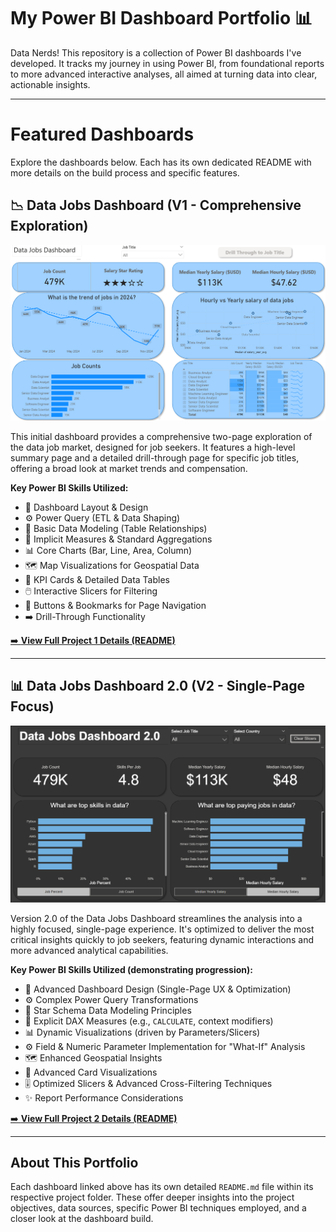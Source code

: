 # My Power BI Dashboard Portfolio 📊

Data Nerds! This repository is a collection of Power BI dashboards I've developed. It tracks my journey in using Power BI, from foundational reports to more advanced interactive analyses, all aimed at turning data into clear, actionable insights.

---

# Featured Dashboards

Explore the dashboards below. Each has its own dedicated README with more details on the build process and specific features.

## 📉 Data Jobs Dashboard (V1 - Comprehensive Exploration)

![Data Jobs Dashboard GIF](/images/Project1_Page1.png)

This initial dashboard provides a comprehensive two-page exploration of the data job market, designed for job seekers. It features a high-level summary page and a detailed drill-through page for specific job titles, offering a broad look at market trends and compensation.

**Key Power BI Skills Utilized:**

- 🎨 Dashboard Layout & Design
- ⚙️ Power Query (ETL & Data Shaping)
- 🔗 Basic Data Modeling (Table Relationships)
- 🧮 Implicit Measures & Standard Aggregations
- 📊 Core Charts (Bar, Line, Area, Column)
- 🗺️ Map Visualizations for Geospatial Data
- 🔢 KPI Cards & Detailed Data Tables
- 🖱️ Interactive Slicers for Filtering
- 🔘 Buttons & Bookmarks for Page Navigation
- ➡️ Drill-Through Functionality

[➡️ **View Full Project 1 Details (README)**](./Data_Jobs_v1/README.md)

---

## 📊 Data Jobs Dashboard 2.0 (V2 - Single-Page Focus)

![Data Jobs Dashboard 2.0 GIF](/images/Project2_Page1.png)

Version 2.0 of the Data Jobs Dashboard streamlines the analysis into a highly focused, single-page experience. It's optimized to deliver the most critical insights quickly to job seekers, featuring dynamic interactions and more advanced analytical capabilities.

**Key Power BI Skills Utilized (demonstrating progression):**

- 🎨 Advanced Dashboard Design (Single-Page UX & Optimization)
- ⚙️ Complex Power Query Transformations
- 🔗 Star Schema Data Modeling Principles
- 🧮 Explicit DAX Measures (e.g., `CALCULATE`, context modifiers)
- 📊 Dynamic Visualizations (driven by Parameters/Slicers)
- ⚙️ Field & Numeric Parameter Implementation for "What-If" Analysis
- 🗺️ Enhanced Geospatial Insights
- 🔢 Advanced Card Visualizations
- 🎚️ Optimized Slicers & Advanced Cross-Filtering Techniques
- ✨ Report Performance Considerations

[➡️ **View Full Project 2 Details (README)**](./Data_Jobs_v2/README.md)

---

## About This Portfolio

Each dashboard linked above has its own detailed `README.md` file within its respective project folder. These offer deeper insights into the project objectives, data sources, specific Power BI techniques employed, and a closer look at the dashboard build.
